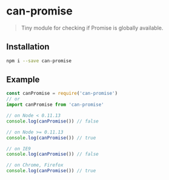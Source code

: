 # can-promise

> Tiny module for checking if Promise is globally available.

## Installation

```bash
npm i --save can-promise
```

## Example

```javascript
const canPromise = require('can-promise')
// or
import canPromise from 'can-promise'

// on Node < 0.11.13
console.log(canPromise()) // false

// on Node >= 0.11.13
console.log(canPromise()) // true

// on IE9
console.log(canPromise()) // false

// on Chrome, Firefox
console.log(canPromise()) // true
```
